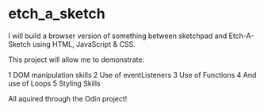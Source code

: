 # etch_a_sketch
I will build a browser version of something between sketchpad and Etch-A-Sketch using HTML, JavaScript & CSS. 

This project will allow me to demonstrate:

1 DOM manipulation skills
2 Use of eventListeners
3 Use of Functions
4 And use of Loops
5 Styling Skills
 
All aquired through the Odin project!